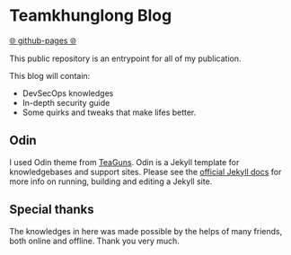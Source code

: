 # Teamkhunglong Blog

[🌐 github-pages 🌐](https://teamkhunglong.github.io)

This public repository is an entrypoint for all of my publication. 

This blog will contain:
- DevSecOps knowledges
- In-depth security guide
- Some quirks and tweaks that make lifes better.

## Odin

I used Odin theme from [TeaGuns](https://github.com/TeaGuns/odin). Odin is a Jekyll template for knowledgebases and support sites. Please see the [official Jekyll docs](https://jekyllrb.com/docs/) for more info on running, building and editing a Jekyll site.

## Special thanks

The knowledges in here was made possible by the helps of many friends, both online and offline. Thank you very much.